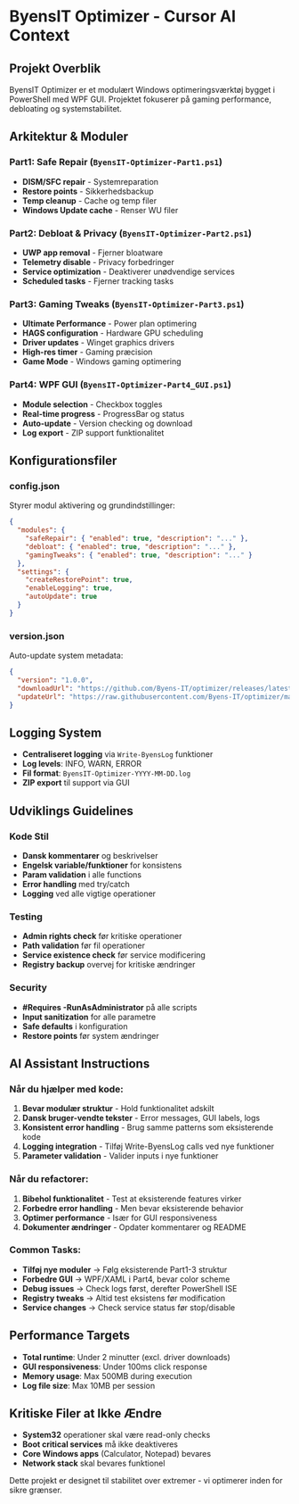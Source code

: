 # ByensIT Optimizer - Cursor AI Context

## Projekt Overblik
ByensIT Optimizer er et modulært Windows optimeringsværktøj bygget i PowerShell med WPF GUI. Projektet fokuserer på gaming performance, debloating og systemstabilitet.

## Arkitektur & Moduler

### Part1: Safe Repair (`ByensIT-Optimizer-Part1.ps1`)
- **DISM/SFC repair** - Systemreparation
- **Restore points** - Sikkerhedsbackup
- **Temp cleanup** - Cache og temp filer
- **Windows Update cache** - Renser WU filer

### Part2: Debloat & Privacy (`ByensIT-Optimizer-Part2.ps1`)
- **UWP app removal** - Fjerner bloatware
- **Telemetry disable** - Privacy forbedringer
- **Service optimization** - Deaktiverer unødvendige services
- **Scheduled tasks** - Fjerner tracking tasks

### Part3: Gaming Tweaks (`ByensIT-Optimizer-Part3.ps1`)
- **Ultimate Performance** - Power plan optimering
- **HAGS configuration** - Hardware GPU scheduling
- **Driver updates** - Winget graphics drivers
- **High-res timer** - Gaming præcision
- **Game Mode** - Windows gaming optimering

### Part4: WPF GUI (`ByensIT-Optimizer-Part4_GUI.ps1`)
- **Module selection** - Checkbox toggles
- **Real-time progress** - ProgressBar og status
- **Auto-update** - Version checking og download
- **Log export** - ZIP support funktionalitet

## Konfigurationsfiler

### config.json
Styrer modul aktivering og grundindstillinger:
```json
{
  "modules": {
    "safeRepair": { "enabled": true, "description": "..." },
    "debloat": { "enabled": true, "description": "..." },
    "gamingTweaks": { "enabled": true, "description": "..." }
  },
  "settings": {
    "createRestorePoint": true,
    "enableLogging": true,
    "autoUpdate": true
  }
}
```

### version.json
Auto-update system metadata:
```json
{
  "version": "1.0.0",
  "downloadUrl": "https://github.com/Byens-IT/optimizer/releases/latest/download/...",
  "updateUrl": "https://raw.githubusercontent.com/Byens-IT/optimizer/main/version.json"
}
```

## Logging System
- **Centraliseret logging** via `Write-ByensLog` funktioner
- **Log levels**: INFO, WARN, ERROR
- **Fil format**: `ByensIT-Optimizer-YYYY-MM-DD.log`
- **ZIP export** til support via GUI

## Udviklings Guidelines

### Kode Stil
- **Dansk kommentarer** og beskrivelser
- **Engelsk variable/funktioner** for konsistens
- **Param validation** i alle functions
- **Error handling** med try/catch
- **Logging** ved alle vigtige operationer

### Testing
- **Admin rights check** før kritiske operationer
- **Path validation** før fil operationer
- **Service existence check** før service modificering
- **Registry backup** overvej for kritiske ændringer

### Security
- **#Requires -RunAsAdministrator** på alle scripts
- **Input sanitization** for alle parametre
- **Safe defaults** i konfiguration
- **Restore points** før system ændringer

## AI Assistant Instructions

### Når du hjælper med kode:
1. **Bevar modulær struktur** - Hold funktionalitet adskilt
2. **Dansk bruger-vendte tekster** - Error messages, GUI labels, logs
3. **Konsistent error handling** - Brug samme patterns som eksisterende kode
4. **Logging integration** - Tilføj Write-ByensLog calls ved nye funktioner
5. **Parameter validation** - Valider inputs i nye funktioner

### Når du refactorer:
1. **Bibehol funktionalitet** - Test at eksisterende features virker
2. **Forbedre error handling** - Men bevar eksisterende behavior
3. **Optimer performance** - Især for GUI responsiveness
4. **Dokumenter ændringer** - Opdater kommentarer og README

### Common Tasks:
- **Tilføj nye moduler** → Følg eksisterende Part1-3 struktur
- **Forbedre GUI** → WPF/XAML i Part4, bevar color scheme
- **Debug issues** → Check logs først, derefter PowerShell ISE
- **Registry tweaks** → Altid test eksistens før modification
- **Service changes** → Check service status før stop/disable

## Performance Targets
- **Total runtime**: Under 2 minutter (excl. driver downloads)
- **GUI responsiveness**: Under 100ms click response
- **Memory usage**: Max 500MB during execution
- **Log file size**: Max 10MB per session

## Kritiske Filer at Ikke Ændre
- **System32** operationer skal være read-only checks
- **Boot critical services** må ikke deaktiveres
- **Core Windows apps** (Calculator, Notepad) bevares
- **Network stack** skal bevares funktionel

Dette projekt er designet til stabilitet over extremer - vi optimerer inden for sikre grænser. 